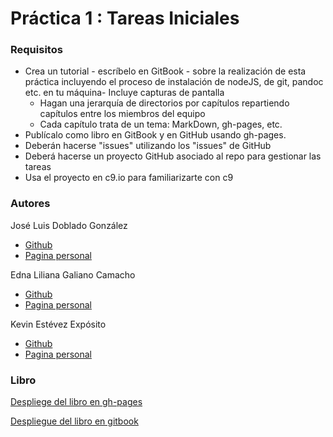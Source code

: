 

# Práctica 1 : Tareas Iniciales



### Requisitos

* Crea un tutorial - escríbelo en GitBook - sobre la realización de esta práctica incluyendo el proceso de instalación de nodeJS, de git, pandoc etc. en tu máquina- Incluye capturas de pantalla
    * Hagan una jerarquía de directorios por capítulos repartiendo capítulos entre los miembros del equipo
    * Cada capítulo trata de un tema: MarkDown, gh-pages, etc.
* Publícalo como libro en GitBook y en GitHub usando gh-pages.
* Deberán hacerse "issues" utilizando los "issues" de GitHub
* Deberá hacerse un proyecto GitHub asociado al repo para gestionar las tareas
* Usa el proyecto en c9.io para familiarizarte con c9


### Autores

José Luis Doblado González  
* [Github](https://github.com/alu0100767001)
* [Pagina personal](https://alu0100767001.github.io/dsi-joseluis/)


Edna Liliana Galiano Camacho  
* [Github](https://github.com/ednagc)
* [Pagina personal](https://ednagc.github.io/edna-galiano/)

Kevin Estévez Expósito  
* [Github](https://github.com/alu0100821390)
* [Pagina personal](http://alu0100821390.github.io)


### Libro 

[Despliege del libro en gh-pages](https://ull-esit-dsi-1617.github.io/tareas-iniciales-kevin-edna-joseluis/)

[Despliegue del libro en gitbook](Falta)

